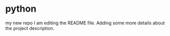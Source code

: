 # python
my new repo
I am editing the README file. Adding some more details about the project description.
